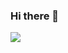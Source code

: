 ### Hi there 👋
<img src="https://img.shields.io/badge/hslqqd@naver.com-03C75A?style=flat-square&logo=Android&logoColor=white"/>



<!--
**kei1202/kei1202** is a ✨ _special_ ✨ repository because its `README.md` (this file) appears on your GitHub profile.

Here are some ideas to get you started:

- 🔭 I’m currently working on ...
- 🌱 I’m currently learning ... 
- 👯 I’m looking to collaborate on ...
- 🤔 I’m looking for help with ...
- 💬 Ask me about ...
- 📫 How to reach me: ... 
- 😄 Pronouns: ...
- ⚡ Fun fact: ... 


![Anurag's GitHub stats](https://github-readme-stats.vercel.app/api?username=hslqqd&show_icons=true&theme=radical)
